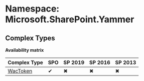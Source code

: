 # Namespace: Microsoft.SharePoint.Yammer

## Complex Types

**Availability matrix**

Complex Type | SPO | SP 2019 | SP 2016 | SP 2013
----------|-----|---------|---------|--------
[WacToken](./ComplexTypes/WacToken.md) | ✔ | ✖ | ✖ | ✖
